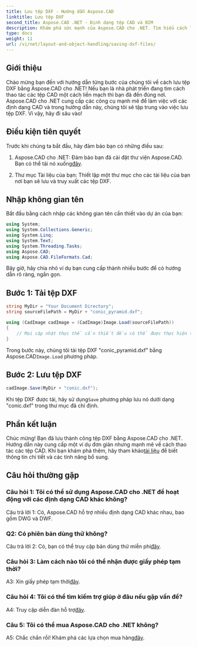 ```yaml
---
title: Lưu tệp DXF - Hướng dẫn Aspose.CAD
linktitle: Lưu tệp DXF
second_title: Aspose.CAD .NET - Định dạng tệp CAD và BIM
description: Khám phá sức mạnh của Aspose.CAD cho .NET. Tìm hiểu cách lưu tệp DXF dễ dàng với hướng dẫn từng bước của chúng tôi.
type: docs
weight: 11
url: /vi/net/layout-and-object-handling/saving-dxf-files/
---
```

## Giới thiệu

Chào mừng bạn đến với hướng dẫn từng bước của chúng tôi về cách lưu tệp DXF bằng Aspose.CAD cho .NET! Nếu bạn là nhà phát triển đang tìm cách thao tác các tệp CAD một cách liền mạch thì bạn đã đến đúng nơi. Aspose.CAD cho .NET cung cấp các công cụ mạnh mẽ để làm việc với các định dạng CAD và trong hướng dẫn này, chúng tôi sẽ tập trung vào việc lưu tệp DXF. Vì vậy, hãy đi sâu vào!

## Điều kiện tiên quyết

Trước khi chúng ta bắt đầu, hãy đảm bảo bạn có những điều sau:

1.  Aspose.CAD cho .NET: Đảm bảo bạn đã cài đặt thư viện Aspose.CAD. Bạn có thể tải nó xuống[đây](https://releases.aspose.com/cad/net/).

2. Thư mục Tài liệu của bạn: Thiết lập một thư mục cho các tài liệu của bạn nơi bạn sẽ lưu và truy xuất các tệp DXF.

## Nhập không gian tên

Bắt đầu bằng cách nhập các không gian tên cần thiết vào dự án của bạn:

```csharp
using System;
using System.Collections.Generic;
using System.Linq;
using System.Text;
using System.Threading.Tasks;
using Aspose.CAD;
using Aspose.CAD.FileFormats.Cad;
```

Bây giờ, hãy chia nhỏ ví dụ bạn cung cấp thành nhiều bước để có hướng dẫn rõ ràng, ngắn gọn.

## Bước 1: Tải tệp DXF

```csharp
string MyDir = "Your Document Directory";
string sourceFilePath = MyDir + "conic_pyramid.dxf";

using (CadImage cadImage = (CadImage)Image.Load(sourceFilePath))
{
    // Mọi cập nhật thực thể cần thiết đều có thể được thực hiện tại đây.
}
```

Trong bước này, chúng tôi tải tệp DXF "conic_pyramid.dxf" bằng Aspose.CAD`Image.Load` phương pháp.

## Bước 2: Lưu tệp DXF

```csharp
cadImage.Save(MyDir + "conic.dxf");
```

 Khi tệp DXF được tải, hãy sử dụng`Save` phương pháp lưu nó dưới dạng "conic.dxf" trong thư mục đã chỉ định.

## Phần kết luận

 Chúc mừng! Bạn đã lưu thành công tệp DXF bằng Aspose.CAD cho .NET. Hướng dẫn này cung cấp một ví dụ đơn giản nhưng mạnh mẽ về cách thao tác các tệp CAD. Khi bạn khám phá thêm, hãy tham khảo[tài liệu](https://reference.aspose.com/cad/net/) để biết thông tin chi tiết và các tính năng bổ sung.

## Câu hỏi thường gặp

### Câu hỏi 1: Tôi có thể sử dụng Aspose.CAD cho .NET để hoạt động với các định dạng CAD khác không?

Câu trả lời 1: Có, Aspose.CAD hỗ trợ nhiều định dạng CAD khác nhau, bao gồm DWG và DWF.

### Q2: Có phiên bản dùng thử không?

 Câu trả lời 2: Có, bạn có thể truy cập bản dùng thử miễn phí[đây](https://releases.aspose.com/).

### Câu hỏi 3: Làm cách nào tôi có thể nhận được giấy phép tạm thời?

 A3: Xin giấy phép tạm thời[đây](https://purchase.aspose.com/temporary-license/).

### Câu hỏi 4: Tôi có thể tìm kiếm trợ giúp ở đâu nếu gặp vấn đề?

 A4: Truy cập diễn đàn hỗ trợ[đây](https://forum.aspose.com/c/cad/19).

### Câu 5: Tôi có thể mua Aspose.CAD cho .NET không?

 A5: Chắc chắn rồi! Khám phá các lựa chọn mua hàng[đây](https://purchase.aspose.com/buy).